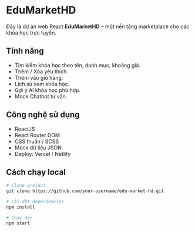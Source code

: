 # EduMarketHD

Đây là dự án web React **EduMarketHD** – một nền tảng marketplace cho các khóa học trực tuyến.

## Tính năng

- Tìm kiếm khóa học theo tên, danh mục, khoảng giá.
- Thêm / Xóa yêu thích.
- Thêm vào giỏ hàng.
- Lịch sử xem khóa học.
- Gợi ý AI khóa học phù hợp.
- Mock Chatbot tư vấn.

##  Công nghệ sử dụng

- ReactJS
- React Router DOM
- CSS thuần / SCSS
- Mock dữ liệu JSON
- Deploy: Vercel / Netlify

##  Cách chạy local

```bash
# Clone project
git clone https://github.com/your-username/edu-market-hd.git

# Cài đặt dependencies
npm install

# Chạy dev
npm start

